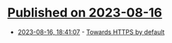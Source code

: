 # [Published on 2023-08-16](index.md)

* [2023-08-16, 18:41:07](https://lobste.rs/s/zpgvkx/towards_https_by_default) - [Towards HTTPS by default](https://blog.chromium.org/2023/08/towards-https-by-default.html)
